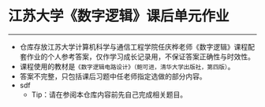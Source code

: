 # 江苏大学《数字逻辑》课后单元作业
---
- 仓库存放江苏大学计算机科学与通信工程学院任庆桦老师《数字逻辑》课程配套作业的个人参考答案，仅作学习成长记录用，不保证答案正确性与时效性。
- 课程使用的教材是`《数字逻辑电路设计》（鲍可进，清华大学出版社，第四版）`。
- 答案不完整，只包括课后习题中任老师指定选做的部分内容。
- sdf
    - Tip：请在参阅本仓库内容前先自己完成相关题目。
